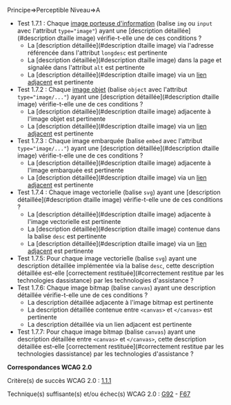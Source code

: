 Principe=>Perceptible
Niveau=>A

*   Test 1.7.1 : Chaque [image porteuse d'information](glossaire.htm#mimgInfo) (balise `img` ou `input` avec l'attribut `type="image"`) ayant une [description détaillée](#description dtaille image) vérifie-t-elle une de ces conditions ?
    *   La [description détaillée](#description dtaille image) via l'adresse référencée dans l'attribut `longdesc` est pertinente
    *   La [description détaillée](#description dtaille image) dans la page et signalée dans l'attribut `alt` est pertinente
    *   La [description détaillée](#description dtaille image) via un [lien adjacent](#lien) est pertinente
*   Test 1.7.2 : Chaque [image objet](glossaire.htm#mimgObj) (balise `object` avec l'attribut `type="image/..."`) ayant une [description détaillée](#description dtaille image) vérifie-t-elle une de ces conditions ?
    *   La [description détaillée](#description dtaille image) adjacente à l'image objet est pertinente
    *   La [description détaillée](#description dtaille image) via un [lien adjacent](#lien) est pertinente
*   Test 1.7.3 : Chaque image embarquée (balise `embed` avec l'attribut `type="image/..."`) ayant une [description détaillée](#description dtaille image) vérifie-t-elle une de ces conditions ?
    *   La [description détaillée](#description dtaille image) adjacente à l'image embarquée est pertinente
    *   La [description détaillée](#description dtaille image) via un [lien adjacent](#lien) est pertinente
*   Test 1.7.4 : Chaque image vectorielle (balise `svg`) ayant une [description détaillée](#description dtaille image) vérifie-t-elle une de ces conditions ?
    *   La [description détaillée](#description dtaille image) adjacente à l'image vectorielle est pertinente
    *   La [description détaillée](#description dtaille image) contenue dans la balise `desc` est pertinente
    *   La [description détaillée](#description dtaille image) via un [lien adjacent](#lien) est pertinente
*   Test 1.7.5: Pour chaque image vectorielle (balise `svg`) ayant une description détaillée implémentée via la balise `desc`, cette description détaillée est-elle [correctement restituée](#correctement restitue par les technologies dassistance) par les technologies d'assistance ?
*   Test 1.7.6: Chaque image bitmap (balise `canvas`) ayant une description détaillée vérifie-t-elle une de ces conditions ?
    *   La description détaillée adjacente à l'image bitmap est pertinente
    *   La description détaillée contenue entre `<canvas>` et `</canvas>` est pertinente
    *   La description détaillée via un lien adjacent est pertinente
*   Test 1.7.7: Pour chaque image bitmap (balise `canvas`) ayant une description détaillée entre `<canvas>` et `</canvas>`, cette description détaillée est-elle [correctement restituée](#correctement restitue par les technologies dassistance) par les technologies d'assistance ?

**Correspondances WCAG 2.0**

Critère(s) de succès WCAG 2.0 : [1.1.1](http://www.w3.org/Translations/WCAG20-fr/#text-equiv-all)

Technique(s) suffisante(s) et/ou échec(s) WCAG 2.0 : [G92](http://www.w3.org/TR/WCAG-TECHS/G92.html) - [F67](http://www.w3.org/TR/WCAG-TECHS/F67.html)
